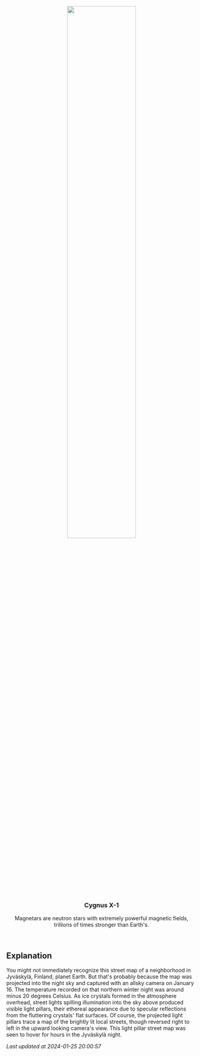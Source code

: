 <p align='center'>
    <img src='https://apod.nasa.gov/apod/image/2401/image-20240116164558_v11024.jpg' width='60%' />
    <h3 align="center">Cygnus X-1</h3>
    <p align="center">Magnetars are neutron stars with extremely powerful magnetic fields, trillions of times stronger than Earth's.</p>
</p>
<br/>

Explanation
--
You might not immediately recognize this street map of a neighborhood in Jyväskylä, Finland, planet Earth. But that's probably because the map was projected into the night sky and captured with an allsky camera on January 16. The temperature recorded on that northern winter night was around minus 20 degrees Celsius. As ice crystals formed in the atmosphere overhead, street lights spilling illumination into the sky above produced visible light pillars, their ethereal appearance due to specular reflections from the fluttering crystals' flat surfaces. Of course, the projected light pillars trace a map of the brightly lit local streets, though reversed right to left in the upward looking camera's view. This light pillar street map was seen to hover for hours in the Jyväskylä night.


*Last updated at 2024-01-25 20:00:57*
